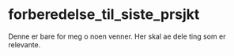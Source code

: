 # forberedelse_til_siste_prsjkt
Denne er bare for meg o noen venner. Her skal ae dele ting som er relevante.
